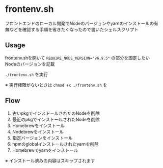 # frontenv.sh

フロントエンドのローカル開発でNodeのバージョンやyarnのインストールの有無などを確認する手順を省きたくなったので書いたシェルスクリプト

## Usage

frontenv.shを開いて `REQUIRE_NODE_VERSION="v6.9.5"` の部分を固定したいNodeのバージョンを記載

`./frontenv.sh` を実行

※ 実行権限がないときは `chmod +x ./frontenv.sh` を

## Flow

1. 古いpkgでインストールされたのNodeを削除
2. 最近のpkgでインストールされたNodeを削除
3. Homebrewをインストール
4. Nodebrewをインストール
5. 指定バージョンをインストール
6. npmのglobalインストールされたyarnを削除
7. Homebrewでyarnをインストール

※ インストール済みの内容はスキップされます
